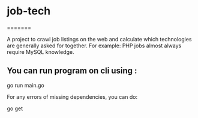 # job-tech
=======

A project to crawl job listings on the web and calculate which technologies are generally asked for together.
For example: PHP jobs almost always require MySQL knowledge.


## You can run program on cli using :

go run main.go

For any errors of missing dependencies, you can do:

go get <dependency>
